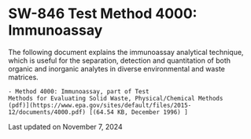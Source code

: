 
# SW-846 Test Method 4000: Immunoassay  


The following document explains the immunoassay analytical technique,
which is useful for the separation, detection and quantitation of both
organic and inorganic analytes in diverse environmental and waste
matrices.

    - Method 4000: Immunoassay, part of Test
    Methods for Evaluating Solid Waste, Physical/Chemical Methods
    (pdf)](https://www.epa.gov/sites/default/files/2015-12/documents/4000.pdf) [(64.54 KB, December 1996) ] 

Last updated on November 7, 2024

